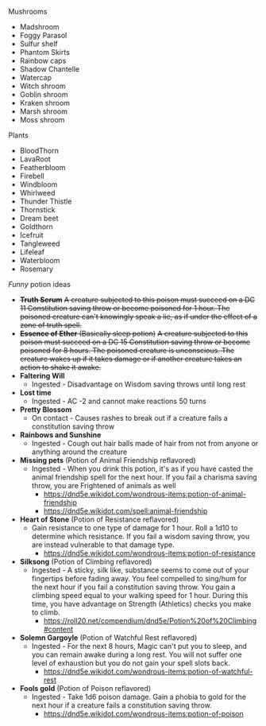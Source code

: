Mushrooms
- Madshroom
- Foggy Parasol
- Sulfur shelf
- Phantom Skirts
- Rainbow caps
- Shadow Chantelle
- Watercap
- Witch shroom
- Goblin shroom
- Kraken shroom
- Marsh shroom
- Moss shroom

Plants
- BloodThorn
- LavaRoot
- Featherbloom
- Firebell
- Windbloom
- Whirlweed
- Thunder Thistle
- Thornstick
- Dream beet
- Goldthorn
- Icefruit
- Tangleweed
- Lifeleaf
- Waterbloom
- Rosemary

*Funny* potion ideas
- ~~**Truth Serum**~~ 
	~~A creature subjected to this poison must succeed on a DC 11 Constitution saving throw or become poisoned for 1 hour. The poisoned creature can't knowingly speak a lie, as if under the effect of a zone of truth spell.~~
- ~~**Essence of Ether** (Basically sleep potion)~~
	~~A creature subjected to this poison must succeed on a DC 15 Constitution saving throw or become poisoned for 8 hours. The poisoned creature is unconscious. The creature wakes up if it takes damage or if another creature takes an action to shake it awake.~~
- **Faltering Will**
	- Ingested - Disadvantage on Wisdom saving throws until long rest
- **Lost time**
	- Ingested - AC -2 and cannot make reactions 50 turns
- **Pretty Blossom**
	- On contact - Causes rashes to break out if a creature fails a constitution saving throw
- **Rainbows and Sunshine**
	- Ingested - Cough out hair balls made of hair from not from anyone or anything around the creature 
- **Missing pets** (Potion of Animal Friendship reflavored)
	- Ingested - When you drink this potion, it's as if you have casted the animal friendship spell for the next hour. If you fail a charisma saving throw, you are Frightened of animals as well 
		- https://dnd5e.wikidot.com/wondrous-items:potion-of-animal-friendship
		- https://dnd5e.wikidot.com/spell:animal-friendship
- **Heart of Stone** (Potion of Resistance reflavored)
	- Gain resistance to one type of damage for 1 hour. Roll a 1d10 to determine which resistance. If you fail a wisdom saving throw, you are instead vulnerable to that damage type.
		- https://dnd5e.wikidot.com/wondrous-items:potion-of-resistance
- **Silksong** (Potion of Climbing reflavored)
	- Ingested - A sticky, silk like, substance seems to come out of your fingertips before fading away. You feel compelled to sing/hum for the next hour if you fail a constitution saving throw. You gain a climbing speed equal to your walking speed for 1 hour. During this time, you have advantage on Strength (Athletics) checks you make to climb.
		- https://roll20.net/compendium/dnd5e/Potion%20of%20Climbing#content
- **Solemn Gargoyle** (Potion of Watchful Rest reflavored) 
	- Ingested - For the next 8 hours, Magic can't put you to sleep, and you can remain awake during a long rest. You will not suffer one level of exhaustion but you do not gain your spell slots back. 
		- https://dnd5e.wikidot.com/wondrous-items:potion-of-watchful-rest
- **Fools gold** (Potion of Poison reflavored)
	- Ingested - Take 1d6 poison damage. Gain a phobia to gold for the next hour if a creature fails a constitution saving throw. 
		- https://dnd5e.wikidot.com/wondrous-items:potion-of-poison